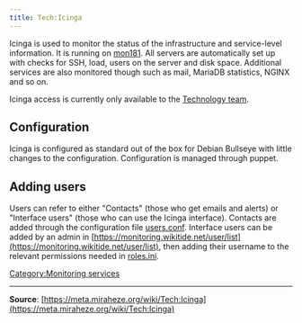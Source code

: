 ```yaml
---
title: Tech:Icinga
---
```


Icinga is used to monitor the status of the infrastructure and service-level information. It is running on [mon181](https://meta.miraheze.org/wiki/Tech:Mon181). All servers are automatically set up with checks for SSH, load, users on the server and disk space. Additional services are also monitored though such as mail, MariaDB statistics, NGINX and so on.

Icinga access is currently only available to the [Technology team](https://meta.miraheze.org/wiki/Tech:Volunteers).

## Configuration 

Icinga is configured as standard out of the box for Debian Bullseye with little changes to the configuration. Configuration is managed through puppet.

## Adding users 

Users can refer to either "Contacts" (those who get emails and alerts) or "Interface users" (those who can use the Icinga interface). Contacts are added through the configuration file [users.conf](https://github.com/miraheze/puppet/blob/master/modules/monitoring/files/users.conf). Interface users can be added by an admin in [https://monitoring.wikitide.net/user/list](https://monitoring.wikitide.net/user/list), then adding their username to the relevant permissions needed in [roles.ini](https://github.com/miraheze/puppet/blob/master/modules/icingaweb2/templates/roles.ini.erb).

[Category:Monitoring services](https://meta.miraheze.org/wiki/Category:Monitoring_services)

----
**Source**: [https://meta.miraheze.org/wiki/Tech:Icinga](https://meta.miraheze.org/wiki/Tech:Icinga)